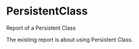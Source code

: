 # PersistentClass
Report of a Persistent Class 

The existing report is about using Persistent Class. 
